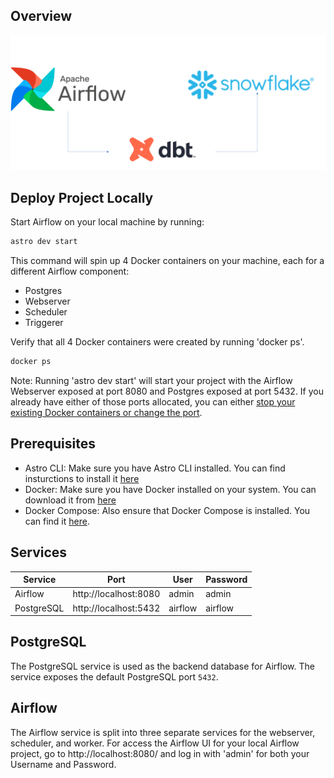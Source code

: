 ## Overview
![img.png](images/img.png)

## Deploy Project Locally
Start Airflow on your local machine by running:

```bash
astro dev start
```

This command will spin up 4 Docker containers on your machine, each for a different Airflow component:
- Postgres
- Webserver
- Scheduler
- Triggerer

Verify that all 4 Docker containers were created by running 'docker ps'.
```bash
docker ps
```

Note: Running 'astro dev start' will start your project with the Airflow Webserver exposed at port 8080 and Postgres exposed at port 5432. If you already have either of those ports allocated, you can either [stop your existing Docker containers or change the port](https://docs.astronomer.io/astro/test-and-troubleshoot-locally#ports-are-not-available).

## Prerequisites
- Astro CLI: Make sure you have Astro CLI installed. You can find insturctions to install it [here](https://www.astronomer.io/docs/astro/cli/install-cli)
- Docker: Make sure you have Docker installed on your system. You can download it from [here](https://www.docker.com/products/docker-desktop)
- Docker Compose: Also ensure that Docker Compose is installed. You can find it [here](https://docs.docker.com/compose/install/).

## Services
| Service | Port | User    | Password     |
|---------|------|---------|--------------|
| Airflow | http://localhost:8080 | admin   | admin |
| PostgreSQL | http://localhost:5432 | airflow | airflow      |


## PostgreSQL

The PostgreSQL service is used as the backend database for Airflow. The service exposes the default PostgreSQL port `5432`.

## Airflow

The Airflow service is split into three separate services for the webserver, scheduler, and worker. For access the Airflow UI for your local Airflow project, go to http://localhost:8080/ and log in with 'admin' for both your Username and Password.

